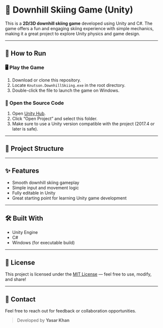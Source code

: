 # 🎿 Downhill Skiing Game (Unity)

This is a **2D/3D downhill skiing game** developed using Unity and C#. The game offers a fun and engaging skiing experience with simple mechanics, making it a great project to explore Unity physics and game design.

---

## 🚀 How to Run

### 🖥️ Play the Game
1. Download or clone this repository.
2. Locate `Knutson.DownhillSkiing.exe` in the root directory.
3. Double-click the file to launch the game on Windows.

### 🧠 Open the Source Code
1. Open [Unity Hub](https://unity.com/download).
2. Click “Open Project” and select this folder.
3. Make sure to use a Unity version compatible with the project (2017.4 or later is safe).

---

## 📁 Project Structure


---

## ✨ Features

- Smooth downhill skiing gameplay
- Simple input and movement logic
- Fully editable in Unity
- Great starting point for learning Unity game development

---

## 🛠️ Built With

- Unity Engine
- C#
- Windows (for executable build)

---

## 📜 License

This project is licensed under the [MIT License](LICENSE.txt) — feel free to use, modify, and share!

---

## 📩 Contact

Feel free to reach out for feedback or collaboration opportunities.

> Developed by **Yasar Khan**
